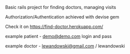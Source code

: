 Basic rails project for finding doctors, managing visits

Authorization/Authentication achieved with devise gem

Check it on 
https://find-doctor.herokuapp.com/

example patient - demo@demo.com login and pass

example doctor - lewandowski@gmail.com / lewandowski